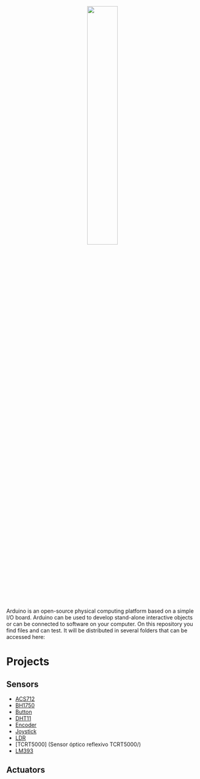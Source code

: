 <p align="center">
	<img src="http://content.arduino.cc/brand/arduino-color.svg" width="40%" />
</p>

Arduino is an open-source physical computing platform based on a simple I/O
board. Arduino can be used to develop stand-alone interactive objects or
can be connected to software on your computer. On this repository you find files 
and can test. It will be distributed in several folders that can be accessed here:

# Projects

## Sensors

-  [ACS712](ACS712/)
-  [BH1750](BH1750/)
-  [Button](Botao/)
-  [DHT11](DHT11SensorTemperaturaHumidade/)
-  [Encoder](Encoder_Sensor_de_velocidade_LM393/)
-  [Joystick](Joystick/)
-  [LDR](LDR/)
-  [TCRT5000] (Sensor óptico reflexivo TCRT5000/)
-  [LM393](Sensor_de_velocidade_LM393/)

## Actuators
